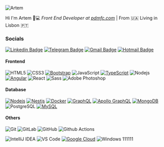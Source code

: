 ![Artem](https://i.ibb.co/nQHr6rw/image.jpg)

Hi I'm Artem 👋:computer: _Front End Developer at [pdmfc.com](https://github.com/pdmfc)_ | From :ukraine: Living in Lisbon :portugal:

### Socials
[![Linkedin Badge](https://img.shields.io/badge/-LinkedIn-blue?style=flat-square&logo=Linkedin&logoColor=white&link=https://www.linkedin.com/in/artemchernii)](https://www.linkedin.com/in/artemchernii)
[![Telegram Badge](https://img.shields.io/badge/-Telegram-1ca0f1?style=flat-square&labelColor=1ca0f1&logo=telegram&logoColor=white&link=https://t.me/artemcherniy7)](https://t.me/artemcherniy7)
[![Gmail Badge](https://img.shields.io/badge/-Gmail-c14438?style=flat-square&logo=Gmail&logoColor=white&link=mailto:artemcherniy7@gmail.com)](mailto:artemcherniy7@gmail.com)
[![Hotmail Badge](https://img.shields.io/badge/-Hotmail-0078D4?style=flat-square&logo=microsoft-outlook&logoColor=white&link=mailto:artemcherniy@hotmail.com)](mailto:artemcherniy@hotmail.com)

#### Frontend
![HTML5](https://img.shields.io/badge/-HTML5-%23E44D27?style=flat-square&logo=html5&logoColor=ffffff)
![CSS3](https://img.shields.io/badge/-CSS3-%231572B6?style=flat-square&logo=css3)
[![Bootstrap](https://img.shields.io/badge/-Bootstrap-563D7C?style=flat-square&logo=bootstrap&link=https://github.com/artemchernii/)](https://github.com/artemchernii/)
![JavaScript](https://img.shields.io/badge/-JavaScript-%23F7DF1C?style=flat-square&logo=javascript&logoColor=000000&labelColor=%23F7DF1C&color=%23FFCE5A)
[![TypeScript](https://img.shields.io/badge/-TypeScript-007ACC?style=flat-square&logo=typescript&link=https://github.com/artemchernii/)](https://github.com/artemchernii/)
![Nodejs](https://img.shields.io/badge/-Nodejs-black?style=flat-square&logo=Node.js)
[![Angular](https://img.shields.io/badge/-Angular-DD0031?style=flat-square&logo=angular&link=https://github.com/artemchernii/)](https://github.com/artemchernii/)
![React](https://img.shields.io/badge/-React-%23282C34?style=flat-square&logo=react)
![Sass](https://img.shields.io/badge/-Sass-%23CC6699?style=flat-square&logo=sass&logoColor=ffffff)
![Adobe Photoshop](http://img.shields.io/badge/-Abode%20Photoshop-26C9FF?style=flat-square&logo=adobe-photoshop&logoColor=ffffff)

#### Database
[![Nodejs](https://img.shields.io/badge/-Nodejs-black?style=flat-square&logo=Node.js&link=https://github.com/artemchernii/)](https://github.com/artemchernii/)
[![Nestjs](https://img.shields.io/badge/-Nestjs-black?style=flat-square&logo=NestJS&link=https://github.com/artemchernii/)](https://github.com/artemchernii/)
[![Docker](https://img.shields.io/badge/-Docker-black?style=flat-square&logo=docker&link=https://github.com/artemchernii/)](https://github.com/artemchernii/)
[![GraphQL](https://img.shields.io/badge/-GraphQL-E10098?style=flat-square&logo=graphql&link=https://github.com/artemchernii/)](https://github.com/artemchernii/)
[![Apollo GraphQL](https://img.shields.io/badge/-Apollo%20GraphQL-311C87?style=flat-square&logo=apollo-graphql&link=https://github.com/artemchernii/)](https://github.com/artemchernii/)
[![MongoDB](https://img.shields.io/badge/-MongoDB-black?style=flat-square&logo=mongodb&link=https://github.com/artemchernii/)](https://github.com/artemchernii/)
![PostgreSQL](https://img.shields.io/badge/-PostgreSQL-336791?style=flat-square&logo=postgresql)
[![MySQL](https://img.shields.io/badge/-MySQL-black?style=flat-square&logo=mysql&link=https://github.com/artemchernii/)](https://github.com/artemchernii/)

#### Others
![Git](https://img.shields.io/badge/-Git-%23F05032?style=flat-square&logo=git&logoColor=%23ffffff)
![GitLab](https://img.shields.io/badge/-GitLab-FCA121?style=flat-square&logo=gitlab)
![GitHub](https://img.shields.io/badge/-GitHub-181717?style=flat-square&logo=github)
![Github Actions](http://img.shields.io/badge/-Github%20Actions-2088FF?style=flat-square&logo=github-actions&logoColor=ffffff)


![IntelliJ IDEA](http://img.shields.io/badge/-IntelliJ%20IDEA-000000?style=flat-square&logo=intellij-idea&logoColor=ffffff)
![VS Code](http://img.shields.io/badge/-VS%20Code-007ACC?style=flat-square&logo=visual-studio-code&logoColor=ffffff)
[![Google Cloud](https://img.shields.io/badge/Google%20Cloud-black?style=flat-square&logo=google-cloud&link=https://github.com/artemchernii/)](https://github.com/artemchernii/)
![Windows](http://img.shields.io/badge/-Windows-0078D6?style=flat-square&logo=windows&logoColor=ffffff)
111111
